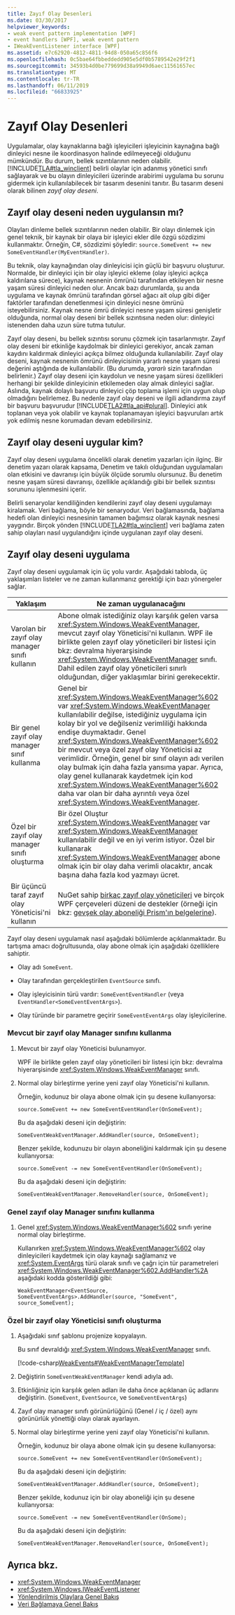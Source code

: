 ```yaml
---
title: Zayıf Olay Desenleri
ms.date: 03/30/2017
helpviewer_keywords:
- weak event pattern implementation [WPF]
- event handlers [WPF], weak event pattern
- IWeakEventListener interface [WPF]
ms.assetid: e7c62920-4812-4811-94d8-050a65c856f6
ms.openlocfilehash: 0c5bae64fbbeddedd905e5df0b5789542e29f2f1
ms.sourcegitcommit: 34593b4d0be779699d38a9949d6aec11561657ec
ms.translationtype: MT
ms.contentlocale: tr-TR
ms.lasthandoff: 06/11/2019
ms.locfileid: "66833925"
---
```

# <a name="weak-event-patterns"></a>Zayıf Olay Desenleri
Uygulamalar, olay kaynaklarına bağlı işleyicileri işleyicinin kaynağına bağlı dinleyici nesne ile koordinasyon halinde edilmeyeceği olduğunu mümkündür. Bu durum, bellek sızıntılarının neden olabilir. [!INCLUDE[TLA#tla_winclient](../../../../includes/tlasharptla-winclient-md.md)] belirli olaylar için adanmış yönetici sınıfı sağlayarak ve bu olayın dinleyicileri üzerinde arabirimi uygulama bu sorunu gidermek için kullanılabilecek bir tasarım desenini tanıtır. Bu tasarım deseni olarak bilinen *zayıf olay deseni*.  
  
## <a name="why-implement-the-weak-event-pattern"></a>Zayıf olay deseni neden uygulansın mı?  
 Olayları dinleme bellek sızıntılarının neden olabilir. Bir olayı dinlemek için genel teknik, bir kaynak bir olaya bir işleyici ekler dile özgü sözdizimi kullanmaktır. Örneğin, C#, sözdizimi şöyledir: `source.SomeEvent += new SomeEventHandler(MyEventHandler)`.  
  
 Bu teknik, olay kaynağından olay dinleyicisi için güçlü bir başvuru oluşturur. Normalde, bir dinleyici için bir olay işleyici ekleme (olay işleyici açıkça kaldırılana sürece), kaynak nesnenin ömrünü tarafından etkileyen bir nesne yaşam süresi dinleyici neden olur. Ancak bazı durumlarda, şu anda uygulama ve kaynak ömrünü tarafından görsel ağacı ait olup gibi diğer faktörler tarafından denetlenmesi için dinleyici nesne ömrünü isteyebilirsiniz. Kaynak nesne ömrü dinleyici nesne yaşam süresi genişletir olduğunda, normal olay deseni bir bellek sızıntısına neden olur: dinleyici istenenden daha uzun süre tutma tutulur.  
  
 Zayıf olay deseni, bu bellek sızıntısı sorunu çözmek için tasarlanmıştır. Zayıf olay deseni bir etkinliğe kaydolmak bir dinleyici gerekiyor, ancak zaman kaydını kaldırmak dinleyici açıkça bilmez olduğunda kullanılabilir. Zayıf olay deseni, kaynak nesnenin ömrünü dinleyicisinin yararlı nesne yaşam süresi değerini aştığında de kullanılabilir. (Bu durumda, *yararlı* sizin tarafından belirlenir.) Zayıf olay deseni için kaydolun ve nesne yaşam süresi özellikleri herhangi bir şekilde dinleyicinin etkilemeden olay almak dinleyici sağlar. Aslında, kaynak dolaylı başvuru dinleyici çöp toplama işlemi için uygun olup olmadığını belirlemez. Bu nedenle zayıf olay deseni ve ilgili adlandırma zayıf bir başvuru başvurudur [!INCLUDE[TLA2#tla_api#plural](../../../../includes/tla2sharptla-apisharpplural-md.md)]. Dinleyici atık toplanan veya yok olabilir ve kaynak toplanamayan işleyici başvuruları artık yok edilmiş nesne korumadan devam edebilirsiniz.  
  
## <a name="who-should-implement-the-weak-event-pattern"></a>Zayıf olay deseni uygular kim?  
 Zayıf olay deseni uygulama öncelikli olarak denetim yazarları için ilginç. Bir denetim yazarı olarak kapsama, Denetim ve takılı olduğundan uygulamaları olan etkisini ve davranışı için büyük ölçüde sorumlu olursunuz. Bu denetim nesne yaşam süresi davranışı, özellikle açıklandığı gibi bir bellek sızıntısı sorununu işlenmesini içerir.  
  
 Belirli senaryolar kendiliğinden kendilerini zayıf olay deseni uygulamayı kiralamak. Veri bağlama, böyle bir senaryodur. Veri bağlamasında, bağlama hedefi olan dinleyici nesnesinin tamamen bağımsız olarak kaynak nesnesi yaygındır. Birçok yönden [!INCLUDE[TLA2#tla_winclient](../../../../includes/tla2sharptla-winclient-md.md)] veri bağlama zaten sahip olayları nasıl uygulandığını içinde uygulanan zayıf olay deseni.  
  
## <a name="how-to-implement-the-weak-event-pattern"></a>Zayıf olay deseni uygulama  
 Zayıf olay deseni uygulamak için üç yolu vardır. Aşağıdaki tabloda, üç yaklaşımları listeler ve ne zaman kullanmanız gerektiği için bazı yönergeler sağlar.  
  
|Yaklaşım|Ne zaman uygulanacağını|  
|--------------|-----------------------|  
|Varolan bir zayıf olay manager sınıfı kullanın|Abone olmak istediğiniz olayı karşılık gelen varsa <xref:System.Windows.WeakEventManager>, mevcut zayıf olay Yöneticisi'ni kullanın. WPF ile birlikte gelen zayıf olay yöneticileri bir listesi için bkz: devralma hiyerarşisinde <xref:System.Windows.WeakEventManager> sınıfı. Dahil edilen zayıf olay yöneticileri sınırlı olduğundan, diğer yaklaşımlar birini gerekecektir.|  
|Bir genel zayıf olay manager sınıf kullanma|Genel bir <xref:System.Windows.WeakEventManager%602> var <xref:System.Windows.WeakEventManager> kullanılabilir değilse, istediğiniz uygulama için kolay bir yol ve değilseniz verimliliği hakkında endişe duymaktadır. Genel <xref:System.Windows.WeakEventManager%602> bir mevcut veya özel zayıf olay Yöneticisi az verimlidir. Örneğin, genel bir sınıf olayın adı verilen olay bulmak için daha fazla yansıma yapar. Ayrıca, olay genel kullanarak kaydetmek için kod <xref:System.Windows.WeakEventManager%602> daha var olan bir daha ayrıntılı veya özel <xref:System.Windows.WeakEventManager>.|  
|Özel bir zayıf olay manager sınıfı oluşturma|Bir özel Oluştur <xref:System.Windows.WeakEventManager> var <xref:System.Windows.WeakEventManager> kullanılabilir değil ve en iyi verim istiyor. Özel bir kullanarak <xref:System.Windows.WeakEventManager> abone olmak için bir olay daha verimli olacaktır, ancak başına daha fazla kod yazmayı ücret.|  
|Bir üçüncü taraf zayıf olay Yöneticisi'ni kullanın|NuGet sahip [birkaç zayıf olay yöneticileri](https://www.nuget.org/packages?q=weak+event+manager&prerel=false) ve birçok WPF çerçeveleri düzeni de destekler (örneği için bkz: [gevşek olay aboneliği Prism'ın belgelerine](https://github.com/PrismLibrary/Prism-Documentation/blob/master/docs/wpf/Communication.md#subscribing-to-events)).|

 Zayıf olay deseni uygulamak nasıl aşağıdaki bölümlerde açıklanmaktadır.  Bu tartışma amacı doğrultusunda, olay abone olmak için aşağıdaki özelliklere sahiptir.  
  
- Olay adı `SomeEvent`.  
  
- Olay tarafından gerçekleştirilen `EventSource` sınıfı.  
  
- Olay işleyicisinin türü vardır: `SomeEventEventHandler` (veya `EventHandler<SomeEventEventArgs>`).  
  
- Olay türünde bir parametre geçirir `SomeEventEventArgs` olay işleyicilerine.  
  
### <a name="using-an-existing-weak-event-manager-class"></a>Mevcut bir zayıf olay Manager sınıfını kullanma  
  
1. Mevcut bir zayıf olay Yöneticisi bulunamıyor.  
  
     WPF ile birlikte gelen zayıf olay yöneticileri bir listesi için bkz: devralma hiyerarşisinde <xref:System.Windows.WeakEventManager> sınıfı.  
  
2. Normal olay birleştirme yerine yeni zayıf olay Yöneticisi'ni kullanın.  
  
     Örneğin, kodunuz bir olaya abone olmak için şu desene kullanıyorsa:  
  
    ```  
    source.SomeEvent += new SomeEventEventHandler(OnSomeEvent);  
    ```  
  
     Bu da aşağıdaki deseni için değiştirin:  
  
    ```  
    SomeEventWeakEventManager.AddHandler(source, OnSomeEvent);  
    ```  
  
     Benzer şekilde, kodunuzu bir olayın aboneliğini kaldırmak için şu desene kullanıyorsa:  
  
    ```  
    source.SomeEvent -= new SomeEventEventHandler(OnSomeEvent);  
    ```  
  
     Bu da aşağıdaki deseni için değiştirin:  
  
    ```  
    SomeEventWeakEventManager.RemoveHandler(source, OnSomeEvent);  
    ```  
  
### <a name="using-the-generic-weak-event-manager-class"></a>Genel zayıf olay Manager sınıfını kullanma  
  
1. Genel <xref:System.Windows.WeakEventManager%602> sınıfı yerine normal olay birleştirme.  
  
     Kullanırken <xref:System.Windows.WeakEventManager%602> olay dinleyicileri kaydetmek için olay kaynağı sağlamanız ve <xref:System.EventArgs> türü olarak sınıfı ve çağrı için tür parametreleri <xref:System.Windows.WeakEventManager%602.AddHandler%2A> aşağıdaki kodda gösterildiği gibi:  
  
    ```  
    WeakEventManager<EventSource, SomeEventEventArgs>.AddHandler(source, "SomeEvent", source_SomeEvent);  
    ```  
  
### <a name="creating-a-custom-weak-event-manager-class"></a>Özel bir zayıf olay Yöneticisi sınıfı oluşturma  
  
1. Aşağıdaki sınıf şablonu projenize kopyalayın.  
  
     Bu sınıf devraldığı <xref:System.Windows.WeakEventManager> sınıfı.  
  
     [!code-csharp[WeakEvents#WeakEventManagerTemplate](~/samples/snippets/csharp/VS_Snippets_Wpf/WeakEvents/CSharp/WeakEventManagerTemplate.cs#weakeventmanagertemplate)]  
  
2. Değiştirin `SomeEventWeakEventManager` kendi adıyla adı.  
  
3. Etkinliğiniz için karşılık gelen adları ile daha önce açıklanan üç adlarını değiştirin. (`SomeEvent`, `EventSource`, ve `SomeEventEventArgs`)  
  
4. Zayıf olay manager sınıfı görünürlüğünü (Genel / iç / özel) aynı görünürlük yönettiği olayı olarak ayarlayın.  
  
5. Normal olay birleştirme yerine yeni zayıf olay Yöneticisi'ni kullanın.  
  
     Örneğin, kodunuz bir olaya abone olmak için şu desene kullanıyorsa:  
  
    ```  
    source.SomeEvent += new SomeEventEventHandler(OnSomeEvent);  
    ```  
  
     Bu da aşağıdaki deseni için değiştirin:  
  
    ```  
    SomeEventWeakEventManager.AddHandler(source, OnSomeEvent);  
    ```  
  
     Benzer şekilde, kodunuz için bir olay aboneliği için şu desene kullanıyorsa:  
  
    ```  
    source.SomeEvent -= new SomeEventEventHandler(OnSome);  
    ```  
  
     Bu da aşağıdaki deseni için değiştirin:  
  
    ```  
    SomeEventWeakEventManager.RemoveHandler(source, OnSomeEvent);  
    ```  
  
## <a name="see-also"></a>Ayrıca bkz.

- <xref:System.Windows.WeakEventManager>
- <xref:System.Windows.IWeakEventListener>
- [Yönlendirilmiş Olaylara Genel Bakış](routed-events-overview.md)
- [Veri Bağlamaya Genel Bakış](../data/data-binding-overview.md)
